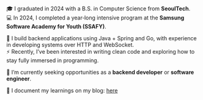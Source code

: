 🎓 I graduated in 2024 with a B.S. in Computer Science from **SeoulTech**.  
💻 In 2024, I completed a year‑long intensive program at the **Samsung Software Academy for Youth (SSAFY)**.

🌱 I build backend applications using Java + Spring and Go, with experience in developing systems over HTTP and WebSocket.</br>
⚡ Recently, I’ve been interested in writing clean code and exploring how to stay fully immersed in programming.


🚀 I’m currently seeking opportunities as a **backend developer** or **software engineer**.

📘 I document my learnings on my blog: [here](https://velog.io/@junsk50/posts)
